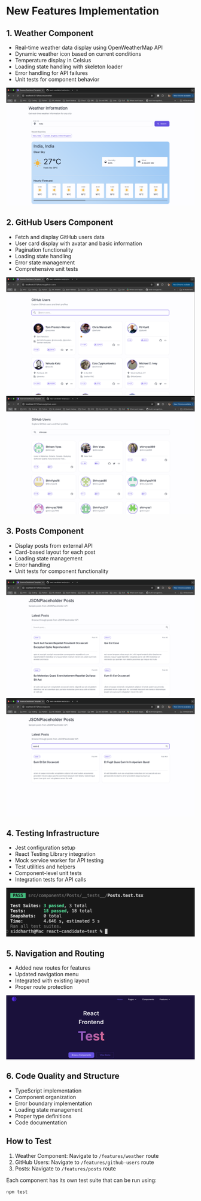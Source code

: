 # New Features Implementation

## 1. Weather Component
- Real-time weather data display using OpenWeatherMap API
- Dynamic weather icon based on current conditions
- Temperature display in Celsius
- Loading state handling with skeleton loader
- Error handling for API failures
- Unit tests for component behavior

![Weather Component Screenshot](./screenshots/image.png)

## 2. GitHub Users Component
- Fetch and display GitHub users data
- User card display with avatar and basic information
- Pagination functionality
- Loading state handling
- Error state management
- Comprehensive unit tests

![alt text](./screenshots/image-3.png)
![alt text](./screenshots/image-4.png)



## 3. Posts Component
- Display posts from external API
- Card-based layout for each post
- Loading state management
- Error handling
- Unit tests for component functionality

![alt text](./screenshots/image-1.png)
![alt text](./screenshots/image-2.png)


## 4. Testing Infrastructure
- Jest configuration setup
- React Testing Library integration
- Mock service worker for API testing
- Test utilities and helpers
- Component-level unit tests
- Integration tests for API calls

![alt text](./screenshots/test.png)

## 5. Navigation and Routing
- Added new routes for features
- Updated navigation menu
- Integrated with existing layout
- Proper route protection

![alt text](./screenshots/navigation.png)

## 6. Code Quality and Structure
- TypeScript implementation
- Component organization
- Error boundary implementation
- Loading state management
- Proper type definitions
- Code documentation

## How to Test
1. Weather Component: Navigate to `/features/weather` route
2. GitHub Users: Navigate to `/features/github-users` route
3. Posts: Navigate to `/features/posts` route

Each component has its own test suite that can be run using:
```bash
npm test
```
